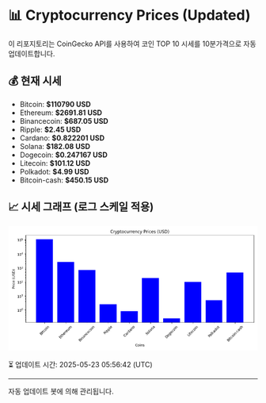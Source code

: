 
# 📊 Cryptocurrency Prices (Updated)

이 리포지토리는 CoinGecko API를 사용하여 코인 TOP 10 시세를 10분가격으로 자동 업데이트합니다.

## 💰 현재 시세
- Bitcoin: **$110790 USD**
- Ethereum: **$2691.81 USD**
- Binancecoin: **$687.05 USD**
- Ripple: **$2.45 USD**
- Cardano: **$0.822201 USD**
- Solana: **$182.08 USD**
- Dogecoin: **$0.247167 USD**
- Litecoin: **$101.12 USD**
- Polkadot: **$4.99 USD**
- Bitcoin-cash: **$450.15 USD**

## 📈 시세 그래프 (로그 스케일 적용)
![Crypto Prices](crypto_prices.png)

⏳ 업데이트 시간: 2025-05-23 05:56:42 (UTC)

---
자동 업데이트 봇에 의해 관리됩니다.
